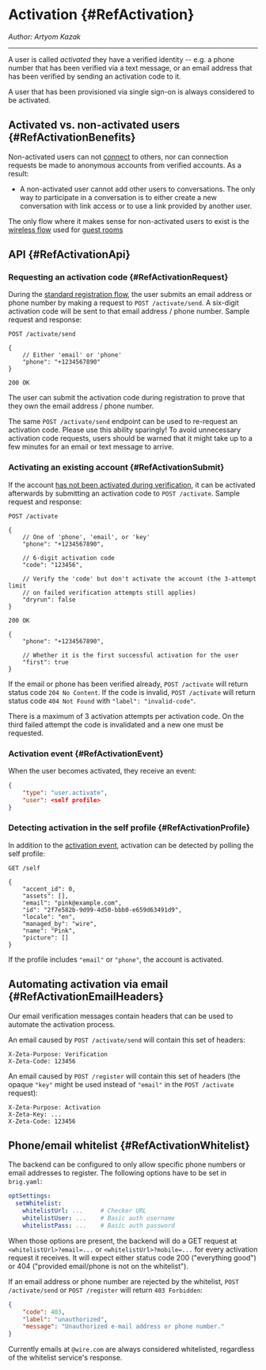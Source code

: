 # Activation {#RefActivation}

_Author: Artyom Kazak_

---

A user is called _activated_ they have a verified identity -- e.g. a phone number that has been verified via a text message, or an email address that has been verified by sending an activation code to it.

A user that has been provisioned via single sign-on is always considered to be activated.

## Activated vs. non-activated users {#RefActivationBenefits}

Non-activated users can not [connect](connection.md) to others, nor can connection requests be made to anonymous accounts from verified accounts. As a result:

* A non-activated user cannot add other users to conversations. The only way to participate in a conversation is to either create a new conversation with link access or to use a link provided by another user.

The only flow where it makes sense for non-activated users to exist is the [wireless flow](registration.md#RefRegistrationWireless) used for [guest rooms](https://wire.com/en/features/encrypted-guest-rooms/)

## API {#RefActivationApi}

### Requesting an activation code {#RefActivationRequest}

During the [standard registration flow](registration.md#RefRegistrationStandard), the user submits an email address or phone number by making a request to `POST /activate/send`. A six-digit activation code will be sent to that email address / phone number. Sample request and response:

```
POST /activate/send

{
    // Either 'email' or 'phone'
    "phone": "+1234567890"
}
```

```
200 OK
```

The user can submit the activation code during registration to prove that they own the email address / phone number.

The same `POST /activate/send` endpoint can be used to re-request an activation code. Please use this ability sparingly! To avoid unnecessary activation code requests, users should be warned that it might take up to a few minutes for an email or text message to arrive.

### Activating an existing account {#RefActivationSubmit}

If the account [has not been activated during verification](registration.md#RefRegistrationNoPreverification), it can be activated afterwards by submitting an activation code to `POST /activate`. Sample request and response:

```
POST /activate

{
    // One of 'phone', 'email', or 'key'
    "phone": "+1234567890",

    // 6-digit activation code
    "code": "123456",

    // Verify the 'code' but don't activate the account (the 3-attempt limit
    // on failed verification attempts still applies)
    "dryrun": false
}
```

```
200 OK

{
    "phone": "+1234567890",

    // Whether it is the first successful activation for the user
    "first": true
}
```

If the email or phone has been verified already, `POST /activate` will return status code `204 No Content`. If the code is invalid, `POST /activate` will return status code `404 Not Found` with `"label": "invalid-code"`.

There is a maximum of 3 activation attempts per activation code. On the third failed attempt the code is invalidated and a new one must be requested.

### Activation event {#RefActivationEvent}

When the user becomes activated, they receive an event:

```json
{
    "type": "user.activate",
    "user": <self profile>
}
```

### Detecting activation in the self profile {#RefActivationProfile}

In addition to the [activation event](#RefActivationEvent), activation can be detected by polling the self profile:

```
GET /self

{
    "accent_id": 0,
    "assets": [],
    "email": "pink@example.com",
    "id": "2f7e582b-9d99-4d50-bbb0-e659d63491d9",
    "locale": "en",
    "managed_by": "wire",
    "name": "Pink",
    "picture": []
}
```

If the profile includes `"email"` or `"phone"`, the account is activated.

## Automating activation via email {#RefActivationEmailHeaders}

Our email verification messages contain headers that can be used to automate the activation process.

An email caused by `POST /activate/send` will contain this set of headers:

```
X-Zeta-Purpose: Verification
X-Zeta-Code: 123456
```

An email caused by `POST /register` will contain this set of headers (the opaque `"key"` might be used instead of `"email"` in the `POST /activate` request):

```
X-Zeta-Purpose: Activation
X-Zeta-Key: ...
X-Zeta-Code: 123456
```

## Phone/email whitelist {#RefActivationWhitelist}

The backend can be configured to only allow specific phone numbers or email addresses to register. The following options have to be set in `brig.yaml`:

```yaml
optSettings:
  setWhitelist:
    whitelistUrl: ...     # Checker URL
    whitelistUser: ...    # Basic auth username
    whitelistPass: ...    # Basic auth password
```

When those options are present, the backend will do a GET request at `<whitelistUrl>?email=...` or `<whitelistUrl>?mobile=...` for every activation request it receives. It will expect either status code 200 ("everything good") or 404 ("provided email/phone is not on the whitelist").

If an email address or phone number are rejected by the whitelist, `POST /activate/send` or `POST /register` will return `403 Forbidden`:

```json
{
    "code": 403,
    "label": "unauthorized",
    "message": "Unauthorized e-mail address or phone number."
}
```

Currently emails at `@wire.com` are always considered whitelisted, regardless of the whitelist service's response.
